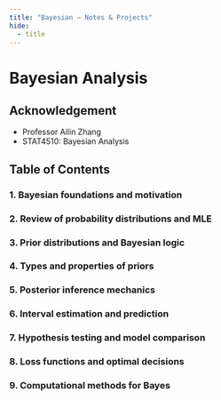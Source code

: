 ```yaml
---
title: "Bayesian — Notes & Projects"
hide:
  - title
---
```


# Bayesian Analysis

## Acknowledgement
- Professor Ailin Zhang
- STAT4510: Bayesian Analysis
  
## Table of Contents
### 1. Bayesian foundations and motivation
### 2. Review of probability distributions and MLE
### 3. Prior distributions and Bayesian logic
### 4. Types and properties of priors
### 5. Posterior inference mechanics
### 6. Interval estimation and prediction
### 7. Hypothesis testing and model comparison
### 8. Loss functions and optimal decisions
### 9. Computational methods for Bayes


